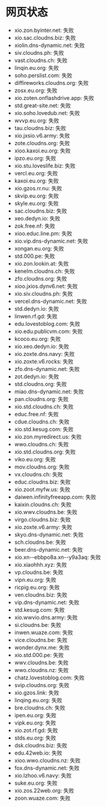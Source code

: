 # 网页状态
- xio.zon.byinter.net: 失败
- xio.sac.cloudns.biz: 失败
- xiolin.dns-dynamic.net: 失败
- siv.cloudns.ph: 失败
- vast.cloudns.ch: 失败
- linqin.eu.org: 失败
- soho.perslist.com: 失败
- diffireworks.cloudns.org: 失败
- zosx.eu.org: 失败
- xio.zoten.onflashdrive.app: 失败
- std.great-site.net: 失败
- xio.soho.lovedub.net: 失败
- wvvp.eu.org: 失败
- tau.cloudns.biz: 失败
- xio.jxsio.v6.army: 失败
- zote.cloudns.org: 失败
- xioo.kaxoi.eu.org: 失败
- ipzo.eu.org: 失败
- xio.stu.loveslife.biz: 失败
- vercl.eu.org: 失败
- kaxoi.eu.org: 失败
- xio.gzos.rr.nu: 失败
- skvip.eu.org: 失败
- skyle.eu.org: 失败
- sac.cloudns.biz: 失败
- xeo.dedyn.io: 失败
- zok.free.nf: 失败
- xioo.educ.line.pm: 失败
- xio.vip.dns-dynamic.net: 失败
- xongan.eu.org: 失败
- std.000.pe: 失败
- xio.zon.lookin.at: 失败
- kenelm.cloudns.ch: 失败
- zfo.cloudns.org: 失败
- xioo.jxios.dynv6.net: 失败
- xio.siv.cloudns.ph: 失败
- vercel.dns-dynamic.net: 失败
- std.dedyn.io: 失败
- linwen.rf.gd: 失败
- edu.lovestoblog.com: 失败
- xio.edu.publicvm.com: 失败
- kcoco.eu.org: 失败
- xio.xeo.dedyn.io: 失败
- xio.zoxte.dns.navy: 失败
- xio.zoxte.v6.rocks: 失败
- zfo.dns-dynamic.net: 失败
- zot.dedyn.io: 失败
- std.cloudns.org: 失败
- miao.dns-dynamic.net: 失败
- pan.cloudns.org: 失败
- xio.std.cloudns.ch: 失败
- educ.free.nf: 失败
- cdue.cloudns.ch: 失败
- xio.std.kesug.com: 失败
- xio.zon.myredirect.us: 失败
- wwo.cloudns.ch: 失败
- xio.std.cloudns.org: 失败
- viko.eu.org: 失败
- mov.cloudns.org: 失败
- vx.cloudns.ch: 失败
- educ.cloudns.biz: 失败
- xio.zoot.myfw.us: 失败
- daiwen.infinityfreeapp.com: 失败
- kaixin.cloudns.ch: 失败
- xio.wwv.cloudns.be: 失败
- virgo.cloudns.biz: 失败
- xio.zoxte.v6.army: 失败
- skyo.dns-dynamic.net: 失败
- sch.cloudns.be: 失败
- beer.dns-dynamic.net: 失败
- xio.xn--ebbpo8a.xn--y9a3aq: 失败
- xio.xiaohhh.xyz: 失败
- vp.cloudns.be: 失败
- vipn.eu.org: 失败
- ricpig.eu.org: 失败
- ven.cloudns.biz: 失败
- vip.dns-dynamic.net: 失败
- std.kesug.com: 失败
- xio.wwvio.dns.army: 失败
- si.cloudns.be: 失败
- inwen.wuaze.com: 失败
- vice.cloudns.be: 失败
- wonder.dynx.me: 失败
- xio.std.000.pe: 失败
- wwv.cloudns.be: 失败
- wwo.cloudns.nz: 失败
- chatz.lovestoblog.com: 失败
- svip.cloudns.org: 失败
- xio.gzos.link: 失败
- linqing.eu.org: 失败
- bre.cloudns.ch: 失败
- ipen.eu.org: 失败
- vipk.eu.org: 失败
- xio.zot.rf.gd: 失败
- stds.eu.org: 失败
- dsk.cloudns.biz: 失败
- edu.42web.io: 失败
- xioo.wwo.cloudns.nz: 失败
- fox.dns-dynamic.net: 失败
- xio.lzhoo.v6.navy: 失败
- suke.eu.org: 失败
- xio.zos.22web.org: 失败
- zoon.wuaze.com: 失败
